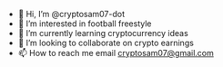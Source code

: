 - 👋 Hi, I’m @cryptosam07-dot
- 👀 I’m interested in football freestyle
- 🌱 I’m currently learning cryptocurrency ideas
- 💞️ I’m looking to collaborate on crypto earnings
- 📫 How to reach me email cryptosam07@gmail.com

<!---
cryptosam07-dot/cryptosam07-dot is a ✨ special ✨ repository because its `README.md` (this file) appears on your GitHub profile.
You can click the Preview link to take a look at your changes.
--->
